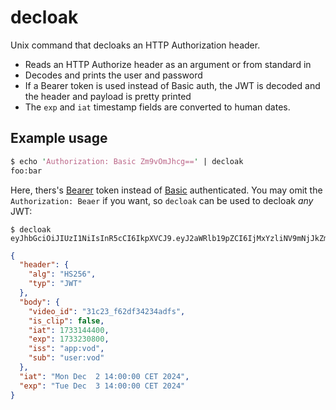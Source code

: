 # decloak

Unix command that decloaks an HTTP Authorization header.

- Reads an HTTP Authorize header as an argument or from standard in
- Decodes and prints the user and password
- If a Bearer token is used instead of Basic auth, the JWT is decoded
  and the header and payload is pretty printed
- The `exp` and `iat` timestamp fields are converted to human dates.

## Example usage

```perl
$ echo 'Authorization: Basic Zm9vOmJhcg==' | decloak
foo:bar
```

Here, thers's [Bearer]() token instead of [Basic]() authenticated. You
may omit the `Authorization: Beaer` if you want, so `decloak` can be
used to decloak _any_ JWT:

```
$ decloak eyJhbGciOiJIUzI1NiIsInR5cCI6IkpXVCJ9.eyJ2aWRlb19pZCI6IjMxYzliNV9mNjJkZmMwNDJhOTg0YjdlYjI3ZTk3NjhlYmI0NzMzOCIsImlzX2NsaXAiOmZhbHNlLCJpYXQiOjE3MzMxNDQ0MDAsImV4cCI6MTczMzIzMDgwMCwiaXNzIjoiYXBwOnZvZCIsInN1YiI6InVzZXI6dm9kIn0.E3N_r6eX46S7vKxCQHQQ2b4Zcw2rt0fNs_AlUCCLZkQ 
```
```json
{
  "header": {
    "alg": "HS256",
    "typ": "JWT"
  },
  "body": {
    "video_id": "31c23_f62df34234adfs",
    "is_clip": false,
    "iat": 1733144400,
    "exp": 1733230800,
    "iss": "app:vod",
    "sub": "user:vod"
  },
  "iat": "Mon Dec  2 14:00:00 CET 2024",
  "exp": "Tue Dec  3 14:00:00 CET 2024"
}
```
